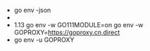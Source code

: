 - go env -json
- 
- 1.13 
 go env -w GO111MODULE=on
 go env -w GOPROXY=https://goproxy.cn,direct
-  go env -u GOPROXY
